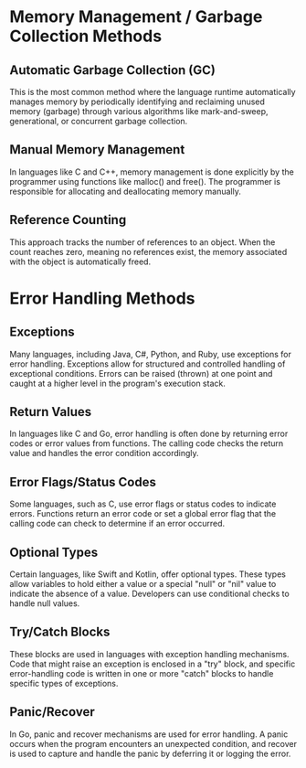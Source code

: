 # Memory Management / Garbage Collection Methods
## Automatic Garbage Collection (GC)
This is the most common method where the language runtime automatically manages memory by periodically identifying and reclaiming unused memory (garbage) through various algorithms like mark-and-sweep, generational, or concurrent garbage collection.
## Manual Memory Management
In languages like C and C++, memory management is done explicitly by the programmer using functions like malloc() and free(). The programmer is responsible for allocating and deallocating memory manually.
## Reference Counting
This approach tracks the number of references to an object. When the count reaches zero, meaning no references exist, the memory associated with the object is automatically freed.

# Error Handling Methods
## Exceptions
Many languages, including Java, C#, Python, and Ruby, use exceptions for error handling. Exceptions allow for structured and controlled handling of exceptional conditions. Errors can be raised (thrown) at one point and caught at a higher level in the program's execution stack.

## Return Values
In languages like C and Go, error handling is often done by returning error codes or error values from functions. The calling code checks the return value and handles the error condition accordingly.

## Error Flags/Status Codes
Some languages, such as C, use error flags or status codes to indicate errors. Functions return an error code or set a global error flag that the calling code can check to determine if an error occurred.

## Optional Types
Certain languages, like Swift and Kotlin, offer optional types. These types allow variables to hold either a value or a special "null" or "nil" value to indicate the absence of a value. Developers can use conditional checks to handle null values.

## Try/Catch Blocks
These blocks are used in languages with exception handling mechanisms. Code that might raise an exception is enclosed in a "try" block, and specific error-handling code is written in one or more "catch" blocks to handle specific types of exceptions.

## Panic/Recover
In Go, panic and recover mechanisms are used for error handling. A panic occurs when the program encounters an unexpected condition, and recover is used to capture and handle the panic by deferring it or logging the error.